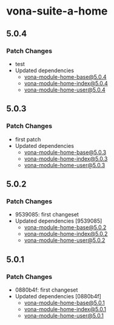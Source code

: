 # vona-suite-a-home

## 5.0.4

### Patch Changes

- test
- Updated dependencies
  - vona-module-home-base@5.0.4
  - vona-module-home-index@5.0.4
  - vona-module-home-user@5.0.4

## 5.0.3

### Patch Changes

- first patch
- Updated dependencies
  - vona-module-home-base@5.0.3
  - vona-module-home-index@5.0.3
  - vona-module-home-user@5.0.3

## 5.0.2

### Patch Changes

- 9539085: first changeset
- Updated dependencies [9539085]
  - vona-module-home-base@5.0.2
  - vona-module-home-index@5.0.2
  - vona-module-home-user@5.0.2

## 5.0.1

### Patch Changes

- 0880b4f: first changeset
- Updated dependencies [0880b4f]
  - vona-module-home-base@5.0.1
  - vona-module-home-index@5.0.1
  - vona-module-home-user@5.0.1
